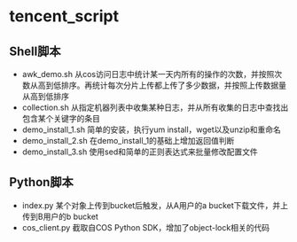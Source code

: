 # tencent_script

## Shell脚本

 - awk_demo.sh 从cos访问日志中统计某一天内所有的操作的次数，并按照次数从高到低排序。再统计每次分片上传都上传了多少数据，并按照上传数据量从高到低排序
 - collection.sh 从指定机器列表中收集某种日志，并从所有收集的日志中查找出包含某个关键字的条目
 - demo_install_1.sh 简单的安装，执行yum install，wget以及unzip和重命名
 - demo_install_2.sh 在demo_install_1的基础上增加返回值判断
 - demo_install_3.sh 使用sed和简单的正则表达式来批量修改配置文件

## Python脚本

 - index.py 某个对象上传到bucket后触发，从A用户的a bucket下载文件，并上传到B用户的b bucket
 - cos_client.py 截取自COS Python SDK，增加了object-lock相关的代码
